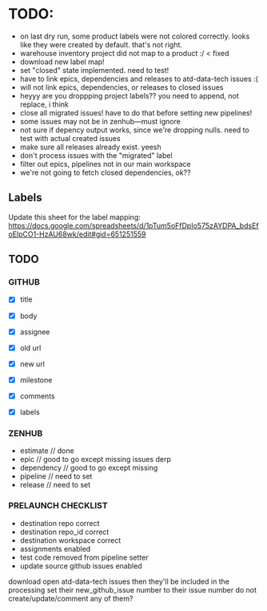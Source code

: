 # TODO:
- on last dry run, some product labels were not colored correctly. looks like they were created by default. that's not right.
- warehouse inventory project did not map to a product :/ < fixed
- download new label map!
- set "closed" state implemented. need to test!
- have to link epics, dependencies and releases to atd-data-tech issues :(
- will not link epics, dependencies, or releases to closed issues
- heyyy are you droppping project labels?? you need to append, not replace, i think
- close all migrated issues! have to do that before setting new pipelines!
- some issues may not be in zenhub—must ignore
- not sure if depency output works, since we're dropping nulls. need to test with actual created issues
- make sure all releases already exist. yeesh
- don't process issues with the "migrated" label
- filter out epics, pipelines not in our main workspace
- we're not going to fetch closed dependencies, ok??

## Labels
Update this sheet for the label mapping:
https://docs.google.com/spreadsheets/d/1pTum5oFfDpIo575zAYDPA_bdsEfoElpCO1-HzAU68wk/edit#gid=651251559


## TODO

### GITHUB
-[x] title 
-[x] body
-[x] assignee
-[x] old url
-[x] new url
-[x] milestone
-[x] comments
-[x] labels


### ZENHUB
- estimate // done
- epic // good to go except missing issues derp
- dependency // good to go except missing
- pipeline // need to set
- release // need to set



### PRELAUNCH CHECKLIST
- destination repo correct
- destination repo_id correct
- destination workspace correct
- assignments enabled
- test code removed from pipeline setter
- update source github issues enabled


download open atd-data-tech issues
then they'll be included in the processing
set their new_github_issue number to their issue number 
do not create/update/comment any of them?